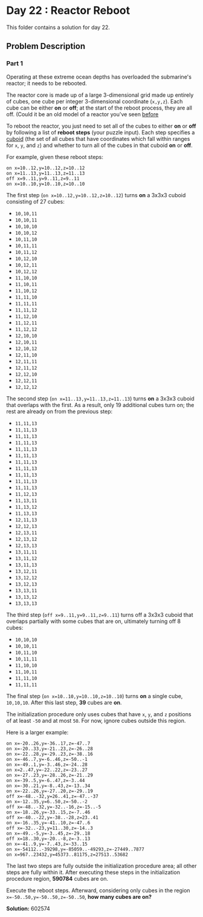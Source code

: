 # Day 22 : Reactor Reboot

This folder contains a solution for day 22.

## Problem Description

### Part 1

Operating at these extreme ocean depths has overloaded the submarine's reactor; it needs to be rebooted.

The reactor core is made up of a large 3-dimensional grid made up entirely of cubes, one cube per integer 3-dimensional coordinate (```x,y,z```). Each cube can be either **on** or **off**; at the start of the reboot process, they are all off. (Could it be an old model of a reactor you've seen [before](https://adventofcode.com/2020/day/17?)

To reboot the reactor, you just need to set all of the cubes to either **on** or **off** by following a list of **reboot steps** (your puzzle input). Each step specifies a [cuboid](https://en.wikipedia.org/wiki/Cuboid) (the set of all cubes that have coordinates which fall within ranges for ```x```, ```y```, and ```z```) and whether to turn all of the cubes in that cuboid **on** or **off**.

For example, given these reboot steps:

```
on x=10..12,y=10..12,z=10..12
on x=11..13,y=11..13,z=11..13
off x=9..11,y=9..11,z=9..11
on x=10..10,y=10..10,z=10..10
```

The first step (```on x=10..12,y=10..12,z=10..12```) turns **on** a 3x3x3 cuboid consisting of 27 cubes:

  * ```10,10,11```
  * ```10,10,11```
  * ```10,10,10```
  * ```10,10,12```
  * ```10,11,10```
  * ```10,11,11```
  * ```10,11,12```
  * ```10,12,10```
  * ```10,12,11```
  * ```10,12,12```
  * ```11,10,10```
  * ```11,10,11```
  * ```11,10,12```
  * ```11,11,10```
  * ```11,11,11```
  * ```11,11,12```
  * ```11,12,10```
  * ```11,12,11```
  * ```11,12,12```
  * ```12,10,10```
  * ```12,10,11```
  * ```12,10,12```
  * ```12,11,10```
  * ```12,11,11```
  * ```12,11,12```
  * ```12,12,10```
  * ```12,12,11```
  * ```12,12,12```

The second step (```on x=11..13,y=11..13,z=11..13```) turns **on** a 3x3x3 cuboid that overlaps with the first. As a result, only 19 additional cubes turn on; the rest are already on from the previous step:

  * ```11,11,13```
  * ```11,11,13```
  * ```11,11,13```
  * ```11,11,13```
  * ```11,11,13```
  * ```11,11,13```
  * ```11,11,13```
  * ```11,11,13```
  * ```11,11,13```
  * ```11,11,13```
  * ```11,11,13```
  * ```11,12,13```
  * ```11,13,11```
  * ```11,13,12```
  * ```11,13,13```
  * ```12,11,13```
  * ```12,12,13```
  * ```12,13,11```
  * ```12,13,12```
  * ```12,13,13```
  * ```13,11,11```
  * ```13,11,12```
  * ```13,11,13```
  * ```13,12,11```
  * ```13,12,12```
  * ```13,12,13```
  * ```13,13,11```
  * ```13,13,12```
  * ```13,13,13```

The third step (```off x=9..11,y=9..11,z=9..11```) turns off a 3x3x3 cuboid that overlaps partially with some cubes that are on, ultimately turning off 8 cubes:

  * ```10,10,10```
  * ```10,10,11```
  * ```10,11,10```
  * ```10,11,11```
  * ```11,10,10```
  * ```11,10,11```
  * ```11,11,10```
  * ```11,11,11```

The final step (```on x=10..10,y=10..10,z=10..10```) turns **on** a single cube, ```10,10,10```. After this last step, **39** cubes are **on**.

The initialization procedure only uses cubes that have ```x```, ```y```, and ```z``` positions of at least ```-50``` and at most ```50```. For now, ignore cubes outside this region.

Here is a larger example:

```
on x=-20..26,y=-36..17,z=-47..7
on x=-20..33,y=-21..23,z=-26..28
on x=-22..28,y=-29..23,z=-38..16
on x=-46..7,y=-6..46,z=-50..-1
on x=-49..1,y=-3..46,z=-24..28
on x=2..47,y=-22..22,z=-23..27
on x=-27..23,y=-28..26,z=-21..29
on x=-39..5,y=-6..47,z=-3..44
on x=-30..21,y=-8..43,z=-13..34
on x=-22..26,y=-27..20,z=-29..19
off x=-48..-32,y=26..41,z=-47..-37
on x=-12..35,y=6..50,z=-50..-2
off x=-48..-32,y=-32..-16,z=-15..-5
on x=-18..26,y=-33..15,z=-7..46
off x=-40..-22,y=-38..-28,z=23..41
on x=-16..35,y=-41..10,z=-47..6
off x=-32..-23,y=11..30,z=-14..3
on x=-49..-5,y=-3..45,z=-29..18
off x=18..30,y=-20..-8,z=-3..13
on x=-41..9,y=-7..43,z=-33..15
on x=-54112..-39298,y=-85059..-49293,z=-27449..7877
on x=967..23432,y=45373..81175,z=27513..53682
```

The last two steps are fully outside the initialization procedure area; all other steps are fully within it. After executing these steps in the initialization procedure region, **590784** cubes are on.

Execute the reboot steps. Afterward, considering only cubes in the region ```x=-50..50,y=-50..50,z=-50..50```, **how many cubes are on?**

**Solution:** 602574

